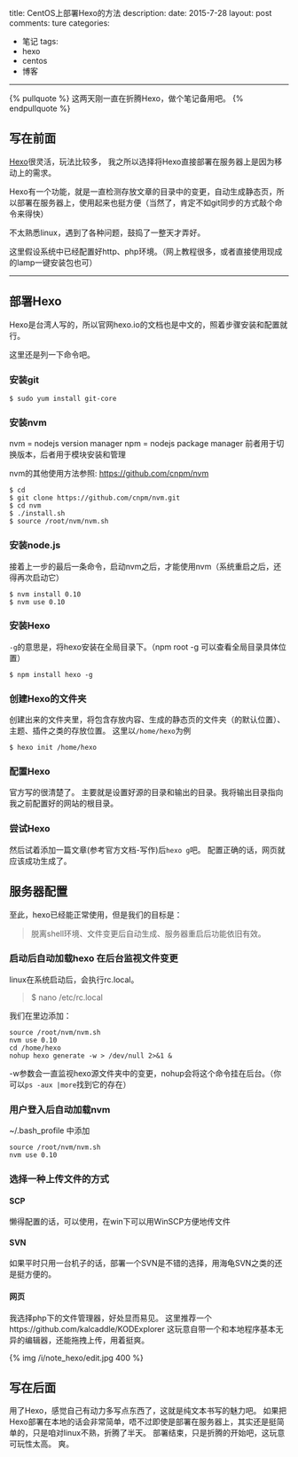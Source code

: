 title: CentOS上部署Hexo的方法
description: 
date: 2015-7-28
layout: post
comments: ture
categories:
- 笔记
tags: 
- hexo
- centos
- 博客
---

{% pullquote %}
这两天刚一直在折腾Hexo，做个笔记备用吧。
{% endpullquote %}


## 写在前面

[Hexo](https://hexo.io)很灵活，玩法比较多，
我之所以选择将Hexo直接部署在服务器上是因为移动上的需求。

Hexo有一个功能，就是一直检测存放文章的目录中的变更，自动生成静态页，所以部署在服务器上，使用起来也挺方便（当然了，肯定不如git同步的方式敲个命令来得快）

不太熟悉linux，遇到了各种问题，鼓捣了一整天才弄好。

这里假设系统中已经配置好http、php环境。（网上教程很多，或者直接使用现成的lamp一键安装包也可）

---

## 部署Hexo

Hexo是台湾人写的，所以官网hexo.io的文档也是中文的，照着步骤安装和配置就行。

这里还是列一下命令吧。

### 安装git
```
$ sudo yum install git-core
```

### 安装nvm
nvm = nodejs version manager
npm = nodejs package manager
前者用于切换版本，后者用于模块安装和管理

nvm的其他使用方法参照: https://github.com/cnpm/nvm
```
$ cd
$ git clone https://github.com/cnpm/nvm.git
$ cd nvm
$ ./install.sh
$ source /root/nvm/nvm.sh
```

### 安装node.js
接着上一步的最后一条命令，启动nvm之后，才能使用nvm（系统重启之后，还得再次启动它）
```
$ nvm install 0.10
$ nvm use 0.10
```

### 安装Hexo
`-g`的意思是，将hexo安装在全局目录下。（npm root -g 可以查看全局目录具体位置）
```
$ npm install hexo -g  
```

### 创建Hexo的文件夹
创建出来的文件夹里，将包含存放内容、生成的静态页的文件夹（的默认位置）、主题、插件之类的存放位置。
这里以`/home/hexo`为例
```
$ hexo init /home/hexo
```

### 配置Hexo
官方写的很清楚了。
主要就是设置好源的目录和输出的目录。我将输出目录指向我之前配置好的网站的根目录。

### 尝试Hexo
然后试着添加一篇文章(参考官方文档-写作)后`hexo g`吧。
配置正确的话，网页就应该成功生成了。

## 服务器配置
至此，hexo已经能正常使用，但是我们的目标是：
> 脱离shell环境、文件变更后自动生成、服务器重启后功能依旧有效。

### 启动后自动加载hexo 在后台监视文件变更
linux在系统启动后，会执行rc.local。

> $ nano /etc/rc.local 

我们在里边添加：
```
source /root/nvm/nvm.sh
nvm use 0.10
cd /home/hexo
nohup hexo generate -w > /dev/null 2>&1 &
```
-w参数会一直监视hexo源文件夹中的变更，nohup会将这个命令挂在后台。（你可以`ps -aux |more`找到它的存在）

### 用户登入后自动加载nvm
~/.bash_profile 中添加
```
source /root/nvm/nvm.sh
nvm use 0.10
```

### 选择一种上传文件的方式
#### SCP
懒得配置的话，可以使用，在win下可以用WinSCP方便地传文件
#### SVN
如果平时只用一台机子的话，部署一个SVN是不错的选择，用海龟SVN之类的还是挺方便的。
#### 网页
我选择php下的文件管理器，好处显而易见。
这里推荐一个https://github.com/kalcaddle/KODExplorer
这玩意自带一个和本地程序基本无异的编辑器，还能拖拽上传，用着挺爽。

{% img /i/note_hexo/edit.jpg 400 %} 

## 写在后面
用了Hexo，感觉自己有动力多写点东西了，这就是纯文本书写的魅力吧。
如果把Hexo部署在本地的话会非常简单，唔不过即使是部署在服务器上，其实还是挺简单的，只是咱对linux不熟，折腾了半天。
部署结束，只是折腾的开始吧，这玩意可玩性太高。
爽。
